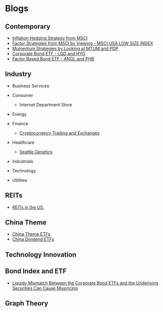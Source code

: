 # Blogs

## Contemporary 
  * [Inflation Hedging Strategy from MSCI](https://github.com/znaixian/Blogs/blob/master/Contemporary/Inflation%20Hedging%20Strategy%20from%20MSCI.md)
  * [Factor Strategies from MSCI by Viewing - MSCI USA LOW SIZE INDEX](https://github.com/znaixian/Blogs/blob/master/Contemporary/Factor%20Strategies%20from%20MSCI%20by%20Viewing%20-%20MSCI%20USA%20LOW%20SIZE%20INDEX.md)
  * [Momentum Strategies by Looking at MTUM and PDP](https://github.com/znaixian/Research/blob/master/Contemporary/Momentum%20Strategies%20by%20Looking%20at%20MTUM%20and%20PDP.md)
  * [Corporate Bond ETF - LQD and HYG](https://github.com/znaixian/Research/blob/master/Contemporary/Both%20Are%20Corporate%20Bond%20ETFs%2C%20Why%20LQD%20Is%20Better%20Than%20HYG.md)
  * [Factor Based Bond ETF - ANGL and PHB](https://github.com/znaixian/Research/blob/master/Contemporary/Factor%20Based%20Bond%20ETF%20-%20ANGL%20and%20PHB.md)
## Industry
  * Business Services
  * Consumer
    * Internet Department Store
    
  * Energy
  * Finance
    * [Cryptocurrency Trading and Exchanges](https://github.com/znaixian/Research/blob/master/Industry/Cryptocurrency%20Trading%20and%20Exchanges.md)
    
  * Healthcare
    * [Seattle Genetics](https://github.com/znaixian/Research/blob/master/Industry/Seattle%20Genetics%20Good%20Time%20To%20Buy(2016).md)
  * Industrials
  * Technology
  * Utilities


## REITs
 * [REITs in the US.]()
 

## China Theme
  * [China Theme ETFs](https://github.com/znaixian/Research/blob/master/China%20Theme%20ETFs.md)
  * [China Dividend ETFs](https://github.com/znaixian/Research/blob/master/China%20Dividend.md)
  
## Technology Innovation

## Bond Index and ETF
  * [Liquidy Mismatch Between the Corporate Bond ETFs and the Underlying Securities Can Cause Mispricing](https://github.com/znaixian/Research/blob/master/Liquidy%20Mismatch%20Between%20the%20Corporate.md)

## Graph Theory
    
